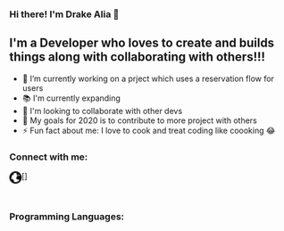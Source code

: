### Hi there! I'm Drake Alia 👋

## I'm a Developer who loves to create and builds things along with collaborating with others!!!
- 🔭 I’m currently working on a prject which uses a reservation flow for users
- 📚 I'm currently expanding 
- 👯 I'm looking to collaborate with other devs 
- 🥅 My goals for 2020 is to contribute to more project with others
- ⚡️ Fun fact about me: I love to cook and treat coding like coooking 😂
### Connect with me:
[<img align="left" alt="DrakeAlia.com" width="22px" src="https://raw.githubusercontent.com/iconic/open-iconic/master/svg/globe.svg" />]


<br />

### Programming Languages:

